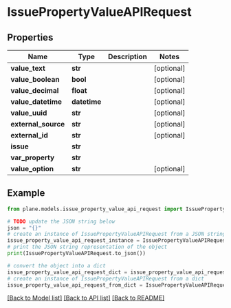 # IssuePropertyValueAPIRequest


## Properties

Name | Type | Description | Notes
------------ | ------------- | ------------- | -------------
**value_text** | **str** |  | [optional] 
**value_boolean** | **bool** |  | [optional] 
**value_decimal** | **float** |  | [optional] 
**value_datetime** | **datetime** |  | [optional] 
**value_uuid** | **str** |  | [optional] 
**external_source** | **str** |  | [optional] 
**external_id** | **str** |  | [optional] 
**issue** | **str** |  | 
**var_property** | **str** |  | 
**value_option** | **str** |  | [optional] 

## Example

```python
from plane.models.issue_property_value_api_request import IssuePropertyValueAPIRequest

# TODO update the JSON string below
json = "{}"
# create an instance of IssuePropertyValueAPIRequest from a JSON string
issue_property_value_api_request_instance = IssuePropertyValueAPIRequest.from_json(json)
# print the JSON string representation of the object
print(IssuePropertyValueAPIRequest.to_json())

# convert the object into a dict
issue_property_value_api_request_dict = issue_property_value_api_request_instance.to_dict()
# create an instance of IssuePropertyValueAPIRequest from a dict
issue_property_value_api_request_from_dict = IssuePropertyValueAPIRequest.from_dict(issue_property_value_api_request_dict)
```
[[Back to Model list]](../README.md#documentation-for-models) [[Back to API list]](../README.md#documentation-for-api-endpoints) [[Back to README]](../README.md)


